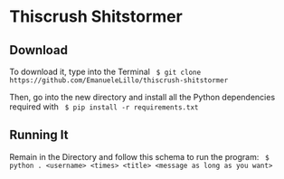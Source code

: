 # Thiscrush Shitstormer

## Download

To download it, type into the Terminal
``` $ git clone https://github.com/EmanueleLillo/thiscrush-shitstormer```

Then, go into the new directory and install all the Python dependencies required with
``` $ pip install -r requirements.txt```

## Running It

Remain in the Directory and follow this schema to run the program:
``` $ python . <username> <times> <title> <message as long as you want>```
